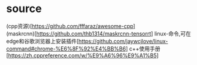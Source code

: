 # source
(cpp资源)[https://github.com/fffaraz/awesome-cpp]  
(maskrcnn)[https://github.com/thb1314/maskrcnn-tensorrt]
linux-命令,可在edge和谷歌浏览器上安装插件[https://github.com/jaywcjlove/linux-command#chrome-%E6%8F%92%E4%BB%B6]
c++使用手册[https://zh.cppreference.com/w/%E9%A6%96%E9%A1%B5]
